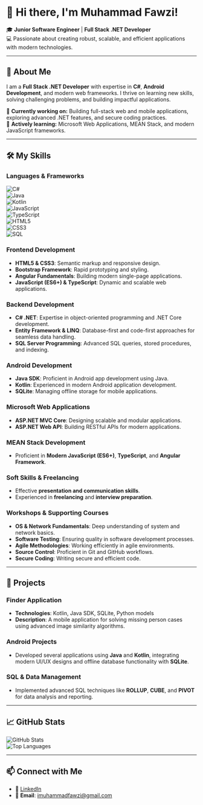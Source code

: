 # 👋 Hi there, I'm Muhammad Fawzi!

🎓 **Junior Software Engineer** | **Full Stack .NET Developer**  
💻 Passionate about creating robust, scalable, and efficient applications with modern technologies.

---

## 🚀 About Me
I am a **Full Stack .NET Developer** with expertise in **C#**, **Android Development**, and modern web frameworks. I thrive on learning new skills, solving challenging problems, and building impactful applications.  

🔭 **Currently working on:** Building full-stack web and mobile applications, exploring advanced .NET features, and secure coding practices.  
🌱 **Actively learning:** Microsoft Web Applications, MEAN Stack, and modern JavaScript frameworks.

---

## 🛠️ My Skills

### **Languages & Frameworks**  
![C#](https://img.shields.io/badge/C%23-239120?style=for-the-badge&logo=c-sharp&logoColor=white)  
![Java](https://img.shields.io/badge/Java-007396?style=for-the-badge&logo=java&logoColor=white)  
![Kotlin](https://img.shields.io/badge/Kotlin-0095D5?style=for-the-badge&logo=kotlin&logoColor=white)  
![JavaScript](https://img.shields.io/badge/JavaScript-F7DF1E?style=for-the-badge&logo=javascript&logoColor=black)  
![TypeScript](https://img.shields.io/badge/TypeScript-3178C6?style=for-the-badge&logo=typescript&logoColor=white)  
![HTML5](https://img.shields.io/badge/HTML5-E34F26?style=for-the-badge&logo=html5&logoColor=white)  
![CSS3](https://img.shields.io/badge/CSS3-1572B6?style=for-the-badge&logo=css3&logoColor=white)  
![SQL](https://img.shields.io/badge/SQL-003B57?style=for-the-badge&logo=microsoft-sql-server&logoColor=white)  

### **Frontend Development**
- **HTML5 & CSS3**: Semantic markup and responsive design.  
- **Bootstrap Framework**: Rapid prototyping and styling.  
- **Angular Fundamentals**: Building modern single-page applications.  
- **JavaScript (ES6+) & TypeScript**: Dynamic and scalable web applications.

### **Backend Development**
- **C# .NET**: Expertise in object-oriented programming and .NET Core development.  
- **Entity Framework & LINQ**: Database-first and code-first approaches for seamless data handling.  
- **SQL Server Programming**: Advanced SQL queries, stored procedures, and indexing.

### **Android Development**
- **Java SDK**: Proficient in Android app development using Java.  
- **Kotlin**: Experienced in modern Android application development.  
- **SQLite**: Managing offline storage for mobile applications.  

### **Microsoft Web Applications**
- **ASP.NET MVC Core**: Designing scalable and modular applications.  
- **ASP.NET Web API**: Building RESTful APIs for modern applications.

### **MEAN Stack Development**
- Proficient in **Modern JavaScript (ES6+)**, **TypeScript**, and **Angular Framework**.

### **Soft Skills & Freelancing**
- Effective **presentation and communication skills**.  
- Experienced in **freelancing** and **interview preparation**.

### **Workshops & Supporting Courses**
- **OS & Network Fundamentals**: Deep understanding of system and network basics.  
- **Software Testing**: Ensuring quality in software development processes.  
- **Agile Methodologies**: Working efficiently in agile environments.  
- **Source Control**: Proficient in Git and GitHub workflows.  
- **Secure Coding**: Writing secure and efficient code.

---

## 🌟 Projects

### **Finder Application**  
- **Technologies**: Kotlin, Java SDK, SQLite, Python models  
- **Description**: A mobile application for solving missing person cases using advanced image similarity algorithms.

### **Android Projects**  
- Developed several applications using **Java** and **Kotlin**, integrating modern UI/UX designs and offline database functionality with **SQLite**.

### **SQL & Data Management**  
- Implemented advanced SQL techniques like **ROLLUP**, **CUBE**, and **PIVOT** for data analysis and reporting.

---

## 📈 GitHub Stats

![GitHub Stats](https://github-readme-stats.vercel.app/api?username=YourGitHubUsername&show_icons=true&theme=radical)  
![Top Languages](https://github-readme-stats.vercel.app/api/top-langs/?username=YourGitHubUsername&layout=compact&theme=radical)

---

## 📫 Connect with Me
- 💼 [LinkedIn](https://www.linkedin.com/in/muhammad-fawzi-0771281b8/)  
- 📧 **Email**: imuhammadfawzi@gmail.com

